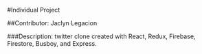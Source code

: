 #Individual Project

##Contributor: Jaclyn Legacion

###Description: twitter clone created with React, Redux, Firebase, Firestore, Busboy, and Express.
